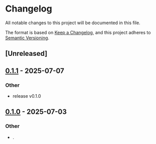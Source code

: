 # Changelog

All notable changes to this project will be documented in this file.

The format is based on [Keep a Changelog](https://keepachangelog.com/en/1.0.0/),
and this project adheres to [Semantic Versioning](https://semver.org/spec/v2.0.0.html).

## [Unreleased]

## [0.1.1](https://github.com/stayhydated/es-fluent/compare/es-fluent-derive-v0.1.0...es-fluent-derive-v0.1.1) - 2025-07-07

### Other

- release v0.1.0

## [0.1.0](https://github.com/stayhydated/es-fluent/releases/tag/es-fluent-derive-v0.1.0) - 2025-07-03

### Other

- .
